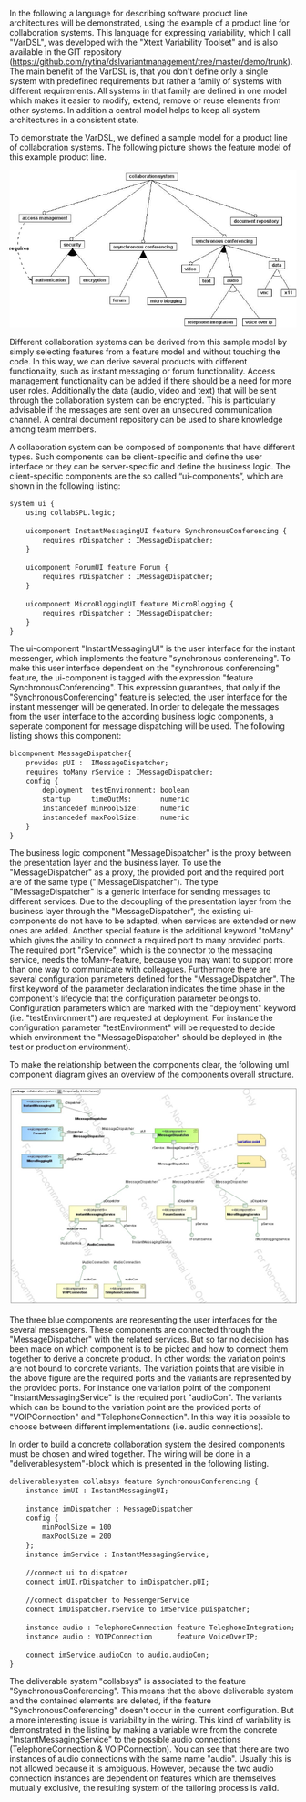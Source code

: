 In the following a language for describing software product line architectures will be demonstrated, using the example of a product line for collaboration systems. This language for expressing variability, which I call "VarDSL", was developed with the "Xtext Variability Toolset" and is also available in the GIT repository (https://github.com/rytina/dslvariantmanagement/tree/master/demo/trunk).
The main benefit of the VarDSL is, that you don't define only a single system with predefined requirements but rather a family of systems with different requirements. All systems in that family are defined in one model which makes it easier to modify, extend, remove or reuse elements from other systems. In addition a central model helps to keep all system architectures in a consistent state.

To demonstrate the VarDSL, we defined a sample model for a product line of collaboration systems. The following picture shows the feature model of this example product line.

![Feature model of the collab system](https://raw.githubusercontent.com/rytina/dslvariantmanagement/master/demo/trunk/dev_wiki/images/CollabFM_v3.jpg)

Different collaboration systems can be derived from this sample model by simply selecting features from a feature model and without touching the code. In this way, we can derive several products with different functionality, such as instant messaging or forum functionality. Access management functionality can be added if there should be a need for more user roles. Additionally the data (audio, video and text) that will be sent through the collaboration system can be encrypted. This is particularly advisable if the messages are sent over an unsecured communication channel. A central document repository can be used to share knowledge among team members.

A collaboration system can be composed of components that have different types. Such components can be client-specific and define the user interface or they can be server-specific and define the business logic. The client-specific components are the so called “ui-components”, which are shown in the following listing:

```
system ui { 
	using collabSPL.logic;

	uicomponent InstantMessagingUI feature SynchronousConferencing {
		requires rDispatcher : IMessageDispatcher;
	}
	
	uicomponent ForumUI feature Forum {
		requires rDispatcher : IMessageDispatcher;
	}
	
	uicomponent MicroBloggingUI feature MicroBlogging {
		requires rDispatcher : IMessageDispatcher;
	}
}
```

The ui-component "InstantMessagingUI" is the user interface for the instant messenger, which implements the feature "synchronous conferencing". To make this user interface dependent on the "synchronous conferencing" feature, the ui-component is tagged with the expression "feature SynchronousConferencing". This expression guarantees, that only if the "SynchronousConferencing" feature is selected, the user interface for the instant messenger will be generated. In order to delegate the messages from the user interface to the according business logic components, a seperate component for message dispatching will be used. The following listing shows this component:

```
blcomponent MessageDispatcher{
    provides pUI :  IMessageDispatcher;  
    requires toMany rService : IMessageDispatcher;
    config {
        deployment  testEnvironment: boolean
        startup     timeOutMs:       numeric 
        instancedef minPoolSize:     numeric
        instancedef maxPoolSize:     numeric
    }
}
```

The business logic component "MessageDispatcher" is the proxy between the presentation layer and the business layer. To use the "MessageDispatcher" as a proxy, the provided port and the required port are of the same type ("IMessageDispatcher"). The type "IMessageDispatcher" is a generic interface for sending messages to different services. Due to the decoupling of the presentation layer from the business layer through the "MessageDispatcher", the existing ui-components do not have to be adapted, when services are extended or new ones are added. Another special feature is the additional keyword "toMany" which gives the ability to connect a required port to many provided ports. The required port "rService", which is the connector to the messaging service, needs the toMany-feature, because you may want to support more than one way to communicate with colleagues. Furthermore there are several configuration parameters defined for the "MessageDispatcher". The first keyword of the parameter declaration indicates the time phase in the component's lifecycle that the configuration parameter belongs to. Configuration parameters which are marked with the "deployment" keyword (i.e. "testEnvironment") are requested at deployment. For instance the configuration parameter "testEnvironment" will be requested to decide which environment the "MessageDispatcher" should be deployed in (the test or production environment).

To make the relationship between the components clear, the following uml component diagram gives an overview of the components overall structure.

![Component Diagram for the message dispatching](https://raw.githubusercontent.com/rytina/dslvariantmanagement/master/demo/trunk/dev_wiki/images/components_v1.jpg)

The three blue components are representing the user interfaces for the several messengers. These components are connected through the "MessageDispatcher" with the related services. But so far no decision has been made on which component is to be picked and how to connect them together to derive a concrete product. In other words: the variation points are not bound to concrete variants. The variation points that are visible in the above figure are the required ports and the variants are represented by the provided ports. For instance one variation point of the component "InstantMessagingService" is the required port "audioCon". The variants which can be bound to the variation point are the provided ports of "VOIPConnection" and "TelephoneConnection". In this way it is possible to choose between different implementations (i.e. audio connections).

In order to build a concrete collaboration system the desired components must be chosen and wired together. The wiring will be done in a "deliverablesystem"-block which is presented in the following listing.

```
deliverablesystem collabsys feature SynchronousConferencing {
	instance imUI : InstantMessagingUI; 
	
	instance imDispatcher : MessageDispatcher	
	config {
	    minPoolSize = 100
	    maxPoolSize = 200
	};
	instance imService : InstantMessagingService;
	
	//connect ui to dispatcer
	connect imUI.rDispatcher to imDispatcher.pUI;
	
	//connect dispatcher to MessengerService
	connect imDispatcher.rService to imService.pDispatcher;
	
	instance audio : TelephoneConnection feature TelephoneIntegration;
	instance audio : VOIPConnection      feature VoiceOverIP;
	
	connect imService.audioCon to audio.audioCon;
}
```

The deliverable system "collabsys" is associated to the feature "SynchronousConferencing". This means that the above deliverable system and the contained elements are deleted, if the feature "SynchronousConferencing" doesn't occur in the current configuration. But a more interesting issue is variability in the wiring. This kind of variability is demonstrated in the listing by making a variable wire from the concrete "InstantMessagingService" to the possible audio connections (TelephoneConnection & VOIPConnection). You can see that there are two instances of audio connections with the same name "audio". Usually this is not allowed because it is ambiguous. However, because the two audio connection instances are dependent on features which are themselves mutually exclusive, the resulting system of the tailoring process is valid.
